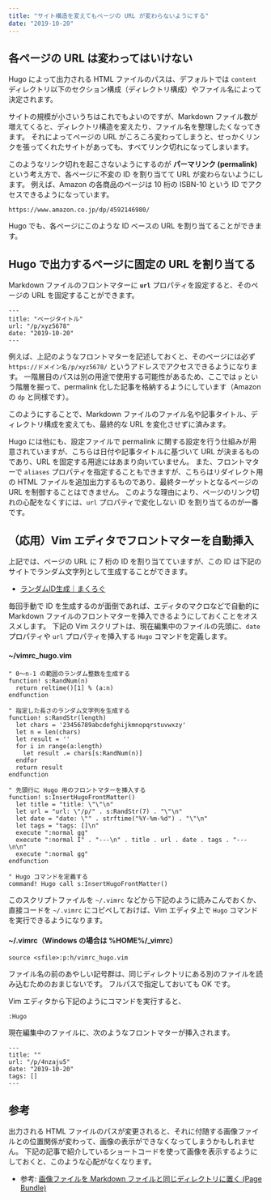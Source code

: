 ```yaml
---
title: "サイト構造を変えてもページの URL が変わらないようにする"
date: "2019-10-20"
---
```


各ページの URL は変わってはいけない
----

Hugo によって出力される HTML ファイルのパスは、デフォルトでは `content` ディレクトリ以下のセクション構成（ディレクトリ構成）やファイル名によって決定されます。

サイトの規模が小さいうちはこれでもよいのですが、Markdown ファイル数が増えてくると、ディレクトリ構造を変えたり、ファイル名を整理したくなってきます。
それによってページの URL がころころ変わってしまうと、せっかくリンクを張ってくれたサイトがあっても、すべてリンク切れになってしまいます。

このようなリンク切れを起こさないようにするのが **パーマリンク (permalink)** という考え方で、各ページに不変の ID を割り当てて URL が変わらないようにします。
例えば、Amazon の各商品のページは 10 桁の ISBN-10 という ID でアクセスできるようになっています。

```
https://www.amazon.co.jp/dp/4592146980/
```

Hugo でも、各ページにこのような ID ベースの URL を割り当てることができます。


Hugo で出力するページに固定の URL を割り当てる
----

Markdown ファイルのフロントマターに **`url`** プロパティを設定すると、そのページの URL を固定することができます。

```
---
title: "ページタイトル"
url: "/p/xyz5678"
date: "2019-10-20"
---
```

例えば、上記のようなフロントマターを記述しておくと、そのページには必ず `https://ドメイン名/p/xyz5678/` というアドレスでアクセスできるようになります。
一階層目のパスは別の用途で使用する可能性があるため、ここでは `p` という階層を掘って、permalink 化した記事を格納するようにしています（Amazon の `dp` と同様です）。

このようにすることで、Markdown ファイルのファイル名や記事タイトル、ディレクトリ構成を変えても、最終的な URL を変化させずに済みます。

Hugo には他にも、設定ファイルで permalink に関する設定を行う仕組みが用意されていますが、こちらは日付や記事タイトルに基づいて URL が決まるものであり、URL を固定する用途にはあまり向いていません。
また、フロントマターで `aliases` プロパティを指定することもできますが、こちらはリダイレクト用の HTML ファイルを追加出力するものであり、最終ターゲットとなるページの URL を制御することはできません。
このような理由により、ページのリンク切れの心配をなくすには、`url` プロパティで変化しない ID を割り当てるのが一番です。


（応用）Vim エディタでフロントマターを自動挿入
----

上記では、ページの URL に 7 桁の ID を割り当てていますが、この ID は下記のサイトでランダム文字列として生成することができます。

- [ランダムID生成｜まくろぐ](https://maku.blog/p/3nx9is3)

毎回手動で ID を生成するのが面倒であれば、エディタのマクロなどで自動的に Markdown ファイルのフロントマターを挿入できるようにしておくことをオススメします。
下記の Vim スクリプトは、現在編集中のファイルの先頭に、`date` プロパティや `url` プロパティを挿入する `Hugo` コマンドを定義します。

#### ~/vimrc_hugo.vim

```vim
" 0〜n-1 の範囲のランダム整数を生成する
function! s:RandNum(n)
  return reltime()[1] % (a:n)
endfunction

" 指定した長さのランダム文字列を生成する
function! s:RandStr(length)
  let chars = '23456789abcdefghijkmnopqrstuvwxzy'
  let n = len(chars)
  let result = ''
  for i in range(a:length)
    let result .= chars[s:RandNum(n)]
  endfor
  return result
endfunction

" 先頭行に Hugo 用のフロントマターを挿入する
function! s:InsertHugoFrontMatter()
  let title = "title: \"\"\n"
  let url = "url: \"/p/" . s:RandStr(7) . "\"\n"
  let date = "date: \"" . strftime("%Y-%m-%d") . "\"\n"
  let tags = "tags: []\n"
  execute ":normal gg"
  execute ":normal I" . "---\n" . title . url . date . tags . "---\n\n"
  execute ":normal gg"
endfunction

" Hugo コマンドを定義する
command! Hugo call s:InsertHugoFrontMatter()
```

このスクリプトファイルを `~/.vimrc` などから下記のように読みこんでおくか、直接コードを `~/.vimrc` にコピペしておけば、Vim エディタ上で `Hugo` コマンドを実行できるようになります。

#### ~/.vimrc（Windows の場合は %HOME%/_vimrc）

```
source <sfile>:p:h/vimrc_hugo.vim
```

ファイル名の前のあやしい記号群は、同じディレクトリにある別のファイルを読み込むためのおまじないです。
フルパスで指定しておいても OK です。

Vim エディタから下記のようにコマンドを実行すると、

```
:Hugo
```

現在編集中のファイルに、次のようなフロントマターが挿入されます。

```
---
title: ""
url: "/p/4nzaju5"
date: "2019-10-20"
tags: []
---
```


参考
----

出力される HTML ファイルのパスが変更されると、それに付随する画像ファイルとの位置関係が変わって、画像の表示ができなくなってしまうかもしれません。
下記の記事で紹介しているショートコードを使って画像を表示するようにしておくと、このような心配がなくなります。

- 参考: [画像ファイルを Markdown ファイルと同じディレクトリに置く (Page Bundle)](page-bundle.html)

